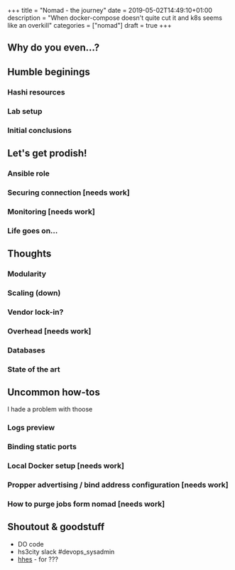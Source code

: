 +++
title = "Nomad - the journey"
date = 2019-05-02T14:49:10+01:00
description = "When docker-compose doesn't quite cut it and k8s seems like an overkill"
categories = ["nomad"]
draft = true
+++

## Why do you even...?

## Humble beginings
### Hashi resources
### Lab setup
### Initial conclusions

## Let's get prodish!
### Ansible role
### Securing connection [needs work]
### Monitoring [needs work]
### Life goes on...

## Thoughts
### Modularity
### Scaling (down)
### Vendor lock-in?
### Overhead [needs work]
### Databases
### State of the art

## Uncommon how-tos
I hade a problem with thoose
### Logs preview
### Binding static ports
### Local Docker setup [needs work]
### Propper advertising / bind address configuration [needs work]
### How to purge jobs form nomad [needs work]

## Shoutout & goodstuff
- DO code
- hs3city slack #devops_sysadmin
- [hhes](https://github.com/xaxes) - for ???
